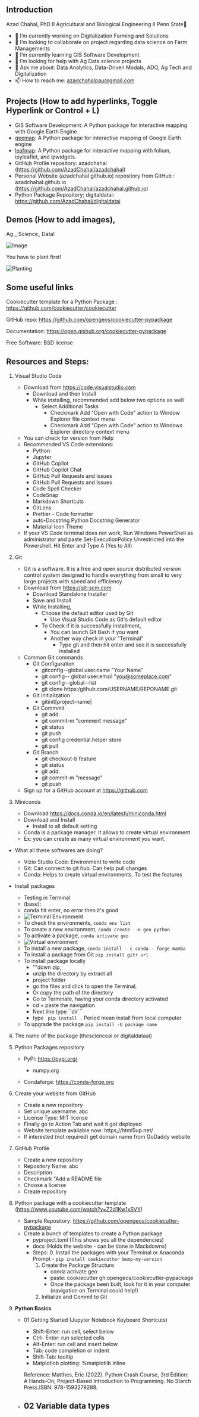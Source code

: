 ## Introduction

Azad Chahal, PhD II Agricultural and Biological Engineering II Penn State👋

- 🔭 I’m currently working on Digitalization Farming and Solutions 
- 👯 I’m looking to collaborate on project regarding data science on Farm Managements
- 🌱 I’m currently learning GIS Software Development
- 🤔 I’m looking for help with Ag Data science projects
- 💬 Ask me about: Data Analytics, Data-Driven Modals, ADO, Ag Tech and Digitalization
- 📫 How to reach me: azadchahalpau@gmail.com

## Projects (How to add hyperlinks, Toggle Hyperlink or Control + L)
- GIS Software Development: A Python package for interactive mapping with Google Earth Engine
- [geemap](https://geemap.org): A Python package for interactive mapping of Google Earth engine 
- [leafmap](https://leafmap.org): A Python package for interactive mapping with folium, ipyleaflet, and ipwidgets.
- GitHub Profile repository: azadchahal (https://github.com/AzadChahal/azadchahal) 
- Personal Website (azadchahal.github.io) repository from GitHub : azadchahal.github.io (https://github.com/AzadChahal/azadchahal.github.io)
- Python Package Repository; digitaldatai: https://github.com/AzadChahal/digitaldatai

## Demos (How to add images), 
Ag _ Science_ Data!

![Image](https://waller.agrilife.org/welcome-to-waller-county/agriculture-2/)

You have to plant first!

![Planting](https://www.utsa.edu/today/2024/images/regenerative-agriculture-_680.png) 


## Some useful links

Cookiecutter template for a Python Package : https://github.com/cookiecutter/cookiecutter

GitHub repo: https://github.com/opengeos/cookiecutter-pypackage

Documentation: https://open.gishub.org/cookiecutter-pypackage

Free Software: BSD license

## Resources and Steps: 

1. Visual Studio Code
    - Download from https://code.visualstudio.com
        - Download and then Install
        - While installing, recommended add below two options as well
            - Select Additional Tasks
                - Checkmark Add "Open with Code" action to Window Explorer file context menu
                - Checkmark Add "Open with Code" action to Windows Explorer directory context menu
    - You can check for version from Help
    - Recommended VS Code extensions: 
        - Python
        - Jupyter
        - GitHub Copilot 
        - GitHub Copilot Chat
        - GitHub Pull Requests and Issues
        - GitHub Pull Requests and Issues
        - Code Spell Checker
        - CodeSnap
        - Markdown Shortcuts
        - GitLens
        - Prettier - Code formatter
        - auto-Docstring Python Docstring Generator
        - Material Icon Theme
    - If your VS Code terminal does not work, Run Windows PowerShell as administrator and paste Set-ExecutionPolicy Unrestricted into the Powershell. Hit Enter and Type A (Yes to All)

2. Git
    -  Git is a software. It is a free and open source distributed version control system designed to handle everything from small to very large projects with speed and efficiency
    - Download from https://git-scm.com
        - Download Standalone Installer
        - Save and Install
        - While Installing, 
            - Choose the default editor used by Git
                - Use Visual Studio Code as Git's default editor
            - To Check if it is successfully installment, 
                - You can launch Git Bash if you want
                - Another way check in your "Terminal"
                    - Type git and then hit enter and see it is successfully installed
    - Common Git commands
        - Git Configuration
            - gitconfig--global user.name "Your Name"
            - git config-- global user.email "you@someplace.com"
            - git config--global--list
            - git clone https:/github.com/USERNAME/REPONAME.git
        - Git Initialization
            - gitinit[project-name]
        - Git Commmit
            - git add.
            - git commit-m "comment message"
            - git status
            - git push
            - git config credential.helper store
            - git pull
        - Git Branch
            - git checkout-b feature
            - git status
            - git add.
            - git commit-m "message"
            - git push       
    - Sign up for a GitHub account at https://github.com
3. Miniconda
    - Download https://docs.conda.io/en/latesh/miniconda.html
    - Download and Install
        - Install to all default setting
    - Conda is a package manager. It allows to create virtual environment
    - Ex: you can create as many virtual environment you want.

- What all these softwares are doing? 
    - Vizio Studio Code: Environment to write code
    - Git: Can connect to git hub. Can help pull changes
    - Conda: Helps to create virtual environments. To test the features

- Install packages 
    - Testing in Terminal
    - (base): 
    - conda hit enter, no error then it's good
    - ![Terminal Environment](image-2.png)
    - To check the environments, ```conda env list```
    - To create a new environment, ``` conda create  -n geo python ```
    - To activate a package, ```conda activate geo```
    - ![Virtual environment](image-3.png)
    - To install a new package, ```conda install - c conda - forge mamba```
    - To install a package from Git ```pip install git+ url```
    - To install package locally 
        - '''down zip, 
        - unzip the directory by extract all
        - project folder
        - go the files and click to open the Terminal, 
        - Or copy the path of the directory
        - Go to Terminate, having your conda directory activated
        - cd + paste the navigation
        - Next line type ``dir```
        - type ``` pip install .``` Period mean install from local computer
    - To upgrade the package ```pip install -U package name```
 
 4. The name of the package (thescienceai or digitaldataai)

 5. Python Packages repository
    - PyPi: https://pypi.org/
        - numpy.org

    - Condaforge: https://conda-forge.org

6. Create your website from GitHub
    - Create a new repository
    - Set unique username: abc
    - License Type: MIT license
    - Finally go to Action Tab and wait it got deployed
    - Website template available now: https;//html5up.net/
    - If interested (not required) get domain name from GoDaddy website
  
7. GitHub Profile
    - Create a new repository
    - Repository Name: abc
    - Description
    - Checkmark "Add a README file
    - Choose a license
    - Create repository

8. Python package with a cookiecutter template (https://www.youtube.com/watch?v=Z2d1Kw1xSVY)
    - Sample Repository: https://github.com/opengeos/cookiecutter-pypackage
    - Create a bunch of templates to create a Python package
        - pyproject.toml (This shows you all the dependencies)
        - docs (Holds the website - can be done in Mackdowns)
        - Steps: 
            0. Install the packages with your Terminal or Anaconda Prompt
                - ```pip install cookiecutter bump-my-version```
            1. Create the Package Structure
                - conda activate geo
                - paste: cookiecutter gh:opengeos/cookiecutter-pypackage
                - Once the package been built, look for it in your computer (navigation on Terminal could help!)
            2. Initialize and Commit to Git


9. **Python Basics**
    - 01 Getting Started (Jupyter Notebook Keyboard Shortcuts)
        - Shift-Enter: run cell, select below
        - Ctrl- Enter: run selected cells 
        - Alt-Enter: run cell and insert below
        - Tab: code completion or indent
        - Shift-Tab: tooltip
        - Matplotlob plotting: %matplotlib inline

        Reference: Matthes, Eric (2022). Python Crash Course, 3rd Edition: A Hands-On, Project-Based Introduction to Programming. No Starch Press.ISBN: 978-1593279288. 
    - 02 Variable data types
        - 
    



